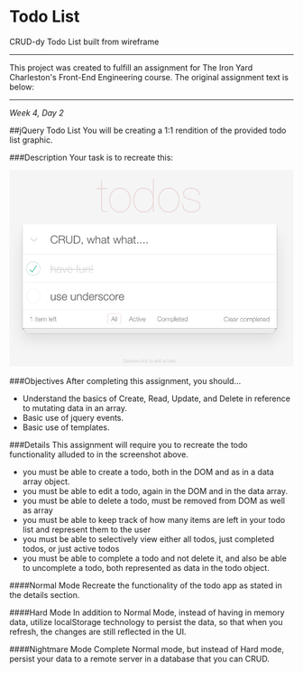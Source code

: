 # Todo List
CRUD-dy Todo List built from wireframe

----------------------------------

This project was created to fulfill an assignment for The Iron Yard Charleston's Front-End Engineering course. The original assignment text is below:

----------------------------------

*Week 4, Day 2*

##jQuery Todo List
You will be creating a 1:1 rendition of the provided todo list graphic.

###Description
Your task is to recreate this: 

![alt text](https://raw.githubusercontent.com/mikefausz/todo-list/master/images/todoList.png "Todo List Wireframe")


###Objectives
After completing this assignment, you should…

* Understand the basics of Create, Read, Update, and Delete in reference to mutating data in an array.
* Basic use of jquery events.
* Basic use of templates.

###Details
This assignment will require you to recreate the todo functionality alluded to in the screenshot above.

* you must be able to create a todo, both in the DOM and as in a data array object.
* you must be able to edit a todo, again in the DOM and in the data array.
* you must be able to delete a todo, must be removed from DOM as well as array
* you must be able to keep track of how many items are left in your todo list and represent them to the user
* you must be able to selectively view either all todos, just completed todos, or just active todos
* you must be able to complete a todo and not delete it, and also be able to uncomplete a todo, both represented as data in the todo object.

####Normal Mode
Recreate the functionality of the todo app as stated in the details section.

####Hard Mode
In addition to Normal Mode, instead of having in memory data, utilize localStorage technology to persist the data, so that when you refresh, the changes are still reflected in the UI.

####Nightmare Mode
Complete Normal mode, but instead of Hard mode, persist your data to a remote server in a database that you can CRUD.
